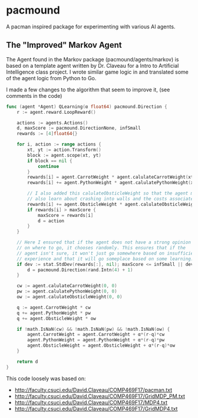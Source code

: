# pacmound
A pacman inspired package for experimenting with various AI agents.

## The "Improved" Markov Agent
The Agent found in the Markov package (pacmound/agents/markov) is based on
a template agent written by Dr. Claveau for a Intro to Artificial
Intelligence class project. I wrote similar game logic in and translated
some of the agent logic from Python to Go.

I made a few changes to the algorithm that seem to improve it,
(see comments in the code)
```go
func (agent *Agent) QLearning(α float64) pacmound.Direction {
	r := agent.reward.LoopReward()

	actions := agents.Actions()
	d, maxScore := pacmound.DirectionNone, infSmall
	rewards := [4]float64{}

	for i, action := range actions {
		xt, yt := action.Transform()
		block := agent.scope(xt, yt)
		if block == nil {
			continue
		}
		rewards[i] = agent.CarrotWeight * agent.calulateCarrotWeight(xt, yt)
		rewards[i] += agent.PythonWeight * agent.calulatePythonWeight(xt, yt

		// I also added this calulateObsticleWeight so that the agent must
		// also learn about crashing into walls and the costs associated.
		rewards[i] += agent.ObsticleWeight * agent.calulateObsticleWeight(xt, yt)
		if rewards[i] > maxScore {
			maxScore = rewards[i]
			d = action
		}
	}

	// Here I ensured that if the agent does not have a strong opinion
	// on where to go, it chooses randomly. This ensures that if the
	// agent isn't sure, it won't just go somewhere based on insufficient
	// experience and that it will go someplace based on some learning.
	if dev := stat.StdDev(rewards[:], nil); maxScore <= infSmall || dev < 0.01 {
		d = pacmound.Direction(rand.Intn(4) + 1)
	}

	cw := agent.calulateCarrotWeight(0, 0)
	pw := agent.calulatePythonWeight(0, 0)
	ow := agent.calulateObsticleWeight(0, 0)

	q := agent.CarrotWeight * cw
	q += agent.PythonWeight * pw
	q += agent.ObsticleWeight * ow

	if !math.IsNaN(cw) && !math.IsNaN(pw) && !math.IsNaN(ow) {
		agent.CarrotWeight = agent.CarrotWeight + α*(r-q)*cw
		agent.PythonWeight = agent.PythonWeight + α*(r-q)*pw
		agent.ObsticleWeight = agent.ObsticleWeight + α*(r-q)*ow
	}

	return d
}
```
This code loosely was based on:
- http://faculty.csuci.edu/David.Claveau/COMP469F17/pacman.txt
- http://faculty.csuci.edu/David.Claveau/COMP469F17/GridMDP_PM.txt
- http://faculty.csuci.edu/David.Claveau/COMP469F17/MDP4.txt
- http://faculty.csuci.edu/David.Claveau/COMP469F17/GridMDP4.txt
